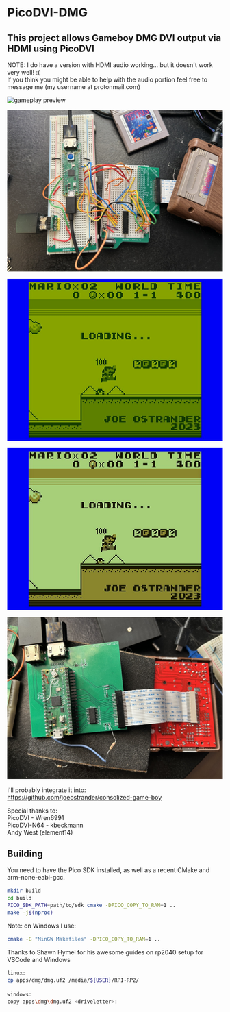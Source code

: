 # PicoDVI-DMG  

## This project allows Gameboy DMG DVI output via HDMI using PicoDVI  

NOTE:  I do have a version with HDMI audio working... but it doesn't work very well! :(  
If you think you might be able to help with the audio portion feel free to message me (my username at protonmail.com)  

![gameplay preview](./images/gameplay.gif?raw=true)  

![hardware](./images/hardware.jpg?raw=true)  

![dmg theme](./images/preview_dmg.jpg?raw=true)  

![gbp theme](./images/preview_gbp.jpg?raw=true)  

![pcb rev 1](./images/pcb_rev1.jpg?raw=true)  



I'll probably integrate it into:  
https://github.com/joeostrander/consolized-game-boy  

Special thanks to:  
PicoDVI - Wren6991  
PicoDVI-N64 - kbeckmann  
Andy West (element14)  





Building
--------

You need to have the Pico SDK installed, as well as a recent CMake and arm-none-eabi-gcc.


```bash
mkdir build
cd build
PICO_SDK_PATH=path/to/sdk cmake -DPICO_COPY_TO_RAM=1 ..
make -j$(nproc)
```
Note:  on Windows I use:  
```bash
cmake -G "MinGW Makefiles" -DPICO_COPY_TO_RAM=1 ..
```
Thanks to Shawn Hymel for his awesome guides on rp2040 setup for VSCode and Windows

```bash
linux:  
cp apps/dmg/dmg.uf2 /media/${USER}/RPI-RP2/

windows:
copy apps\dmg\dmg.uf2 <driveletter>:
```

